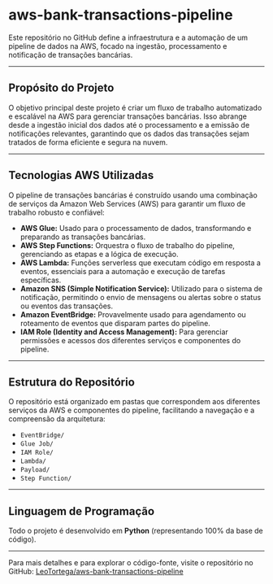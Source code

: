 # aws-bank-transactions-pipeline

Este repositório no GitHub define a infraestrutura e a automação de um pipeline de dados na AWS, focado na ingestão, processamento e notificação de transações bancárias.

---

## Propósito do Projeto

O objetivo principal deste projeto é criar um fluxo de trabalho automatizado e escalável na AWS para gerenciar transações bancárias. Isso abrange desde a ingestão inicial dos dados até o processamento e a emissão de notificações relevantes, garantindo que os dados das transações sejam tratados de forma eficiente e segura na nuvem.

---

## Tecnologias AWS Utilizadas

O pipeline de transações bancárias é construído usando uma combinação de serviços da Amazon Web Services (AWS) para garantir um fluxo de trabalho robusto e confiável:

* **AWS Glue:** Usado para o processamento de dados, transformando e preparando as transações bancárias.
* **AWS Step Functions:** Orquestra o fluxo de trabalho do pipeline, gerenciando as etapas e a lógica de execução.
* **AWS Lambda:** Funções serverless que executam código em resposta a eventos, essenciais para a automação e execução de tarefas específicas.
* **Amazon SNS (Simple Notification Service):** Utilizado para o sistema de notificação, permitindo o envio de mensagens ou alertas sobre o status ou eventos das transações.
* **Amazon EventBridge:** Provavelmente usado para agendamento ou roteamento de eventos que disparam partes do pipeline.
* **IAM Role (Identity and Access Management):** Para gerenciar permissões e acessos dos diferentes serviços e componentes do pipeline.

---

## Estrutura do Repositório

O repositório está organizado em pastas que correspondem aos diferentes serviços da AWS e componentes do pipeline, facilitando a navegação e a compreensão da arquitetura:

* `EventBridge/`
* `Glue Job/`
* `IAM Role/`
* `Lambda/`
* `Payload/`
* `Step Function/`

---

## Linguagem de Programação

Todo o projeto é desenvolvido em **Python** (representando 100% da base de código).

---

Para mais detalhes e para explorar o código-fonte, visite o repositório no GitHub: [LeoTortega/aws-bank-transactions-pipeline](https://github.com/LeoTortega/aws-bank-transactions-pipeline)